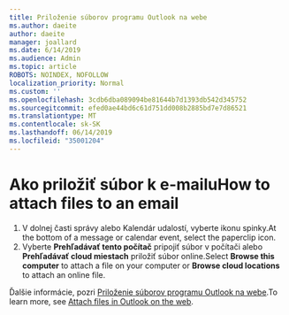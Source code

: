 ```yaml
---
title: Priloženie súborov programu Outlook na webe
ms.author: daeite
author: daeite
manager: joallard
ms.date: 6/14/2019
ms.audience: Admin
ms.topic: article
ROBOTS: NOINDEX, NOFOLLOW
localization_priority: Normal
ms.custom: ''
ms.openlocfilehash: 3cdb6dba089094be81644b7d1393db542d345752
ms.sourcegitcommit: efed0ae44bd6c61d751dd008b2885bd7e7d86521
ms.translationtype: MT
ms.contentlocale: sk-SK
ms.lasthandoff: 06/14/2019
ms.locfileid: "35001204"
---
```

# <a name="how-to-attach-files-to-an-email"></a><span data-ttu-id="28320-102">Ako priložiť súbor k e-mailu</span><span class="sxs-lookup"><span data-stu-id="28320-102">How to attach files to an email</span></span>

1. <span data-ttu-id="28320-103">V dolnej časti správy alebo Kalendár udalostí, vyberte ikonu spinky.</span><span class="sxs-lookup"><span data-stu-id="28320-103">At the bottom of a message or calendar event, select the paperclip icon.</span></span>
1. <span data-ttu-id="28320-104">Vyberte **Prehľadávať tento počítač** pripojiť súbor v počítači alebo **Prehľadávať cloud miestach** priložiť súbor online.</span><span class="sxs-lookup"><span data-stu-id="28320-104">Select **Browse this computer** to attach a file on your computer or **Browse cloud locations** to attach an online file.</span></span>

<span data-ttu-id="28320-105">Ďalšie informácie, pozri [Priloženie súborov programu Outlook na webe](https://support.office.com/article/48b8dca1-7a76-43ce-97d1-e1cf73893f55).</span><span class="sxs-lookup"><span data-stu-id="28320-105">To learn more, see [Attach files in Outlook on the web](https://support.office.com/article/48b8dca1-7a76-43ce-97d1-e1cf73893f55).</span></span>